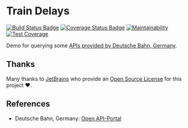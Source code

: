 # Train Delays

[![Build Status Badge](https://github.com/wonderbird/train-delays/workflows/Java%20CI%20with%20Gradle/badge.svg)](https://github.com/wonderbird/train-delays/actions/workflows/gradle.yml?query=workflow%3A%22Java+CI+with+Gradle%22)
[![Coverage Status Badge](https://coveralls.io/repos/github/wonderbird/train-delays/badge.svg?branch=main)](https://coveralls.io/github/wonderbird/train-delays?branch=main)
[![Maintainability](https://api.codeclimate.com/v1/badges/90718a2dfc4e3bde6d44/maintainability)](https://codeclimate.com/github/wonderbird/train-delays/maintainability)
[![Test Coverage](https://api.codeclimate.com/v1/badges/90718a2dfc4e3bde6d44/test_coverage)](https://codeclimate.com/github/wonderbird/train-delays/test_coverage)

Demo for querying some [APIs provided by Deutsche Bahn, Germany](https://developer.deutschebahn.com/).

## Thanks

Many thanks to [JetBrains](https://www.jetbrains.com/?from=train-delays) who provide
an [Open Source License](https://www.jetbrains.com/community/opensource/) for this project ❤️.

## References

* Deutsche Bahn, Germany: [Open API-Portal](https://developer.deutschebahn.com/store/site/pages/home.jag)
